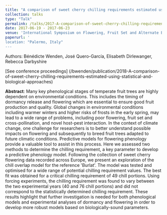 ```yaml
---
title: "A comparison of sweet cherry chilling requirements estimated using statistical and biological approaches"
collection: talks
type: "Talk"
permalink: /talks/2017-A-comparison-of-sweet-cherry-chilling-requirements-estimated-using-statistical-and-biological-approaches
date: 2017-06-19 - 2017-06-23
venue: 'International Symposium on Flowering, Fruit Set and Alternate Bearing'
paperurl: '
location: "Palermo, Italy"
---
```

Authors: Bénédicte Wenden, José Quero-García, Elisabeth Dirlewanger, Rebecca Darbyshire

<i class="ai ai-open-access"></i> [See conference proceedings] (/bwenden/publication/2018-A-comparison-of-sweet-cherry-chilling-requirements-estimated-using-statistical-and-biological-approaches)

**Abstract**: Many key phenological stages of temperate fruit trees are highly dependent on environmental conditions. This includes the timing of dormancy release and flowering which are essential to ensure good fruit production and quality. Global changes in environmental conditions including warmer winters and higher risks of frosts in the early spring, may lead to a wide range of problems, including poor flowering, fruit set and cross-pollination, and novel host-pest interaction. In the context of climate change, one challenge for researchers is to better understand possible impacts on flowering and subsequently to breed fruit trees adapted to future climatic conditions. Predictive models for flowering phenology provide a valuable tool to assist in this process. Here we assessed two methods to determine the chilling requirement, a key parameter to develop a predictive phenology model. Following the collection of sweet cherry flowering data recorded across Europe, we present an exploration of the chill overlap model for the reference 'Burlat'. The model was tested and optimised for a wide range of potential chilling requirement values. The best fit was obtained for a critical chilling requirement of 49 chill portions. Using forcing experiments, the chilling requirement was found to vary between the two experimental years (40 and 76 chill portions) and did not correspond to the statistically determined chilling requirement. These results highlight that further investigation is needed for both phenological models and experimental analyses of dormancy and flowering in order to develop more robust models based on biologically-sound parameters.

